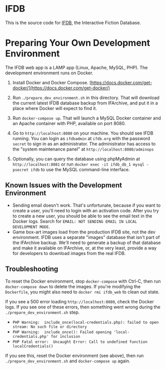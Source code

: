 # IFDB

This is the source code for [IFDB](https://ifdb.org), the Interactive Fiction Database.

# Preparing Your Own Development Environment

The IFDB web app is a LAMP app (Linux, Apache, MySQL, PHP). The development environment runs on Docker.

1. Install Docker and Docker Compose. [https://docs.docker.com/get-docker/](https://docs.docker.com/get-docker/)

2. Run `./prepare_dev_environment.sh` in this directory. That will download the current latest IFDB database backup from IFArchive, and put it in a place where Docker will expect to find it.

3. Run `docker-compose up`. That will launch a MySQL Docker container and an Apache container with PHP, available on port 8080.

4. Go to `http://localhost:8080` on your machine. You should see IFDB running. You can login as `ifdbadmin` at `ifdb.org` with the password `secret` to sign in as an administrator. The administrator has access to the "system maintenance panel" at `http://localhost:8080/adminops`

5. Optionally, you can query the database using phpMyAdmin at `http://localhost:8081` or run `docker exec -it ifdb_db_1 mysql -psecret ifdb` to use the MySQL command-line interface.

## Known Issues with the Development Environment

* Sending email doesn't work. That's unfortunate, because if you want to create a user, you'll need to login with an activation code. After you try to create a new user, you should be able to see the email text in the Docker logs. Search for `EMAIL: NOT SENDING EMAIL IN LOCAL DEVELOPMENT MODE`.
* Game box-art images load from the production IFDB site, not the dev environment. IFDB uses a separate "images" database that isn't part of the IFArchive backup. We'll need to generate a backup of that database and make it available on IFArchive, or, at the very least, provide a way for developers to download images from the real IFDB.

## Troubleshooting

To reset the Docker environment, stop `docker-compose` with Ctrl-C, then run `docker-compose down` to delete the images. If you're modifying the `Dockerfile`, you might also need to `docker rmi ifdb_web` to clean out state.

If you see a 500 error loading `http://localhost:8080`, check the Docker logs. If you see one of these errors, then something went wrong during the `./prepare_dev_environment.sh` step.

* `PHP Warning:  include_once(local-credentials.php): failed to open stream: No such file or directory`
* `PHP Warning:  include_once(): Failed opening 'local-credentials.php' for inclusion`
* `PHP Fatal error:  Uncaught Error: Call to undefined function localCredentials()`

If you see this, reset the Docker environment (see above), then run `./prepare_dev_environment.sh` and `docker-compose up` again.

